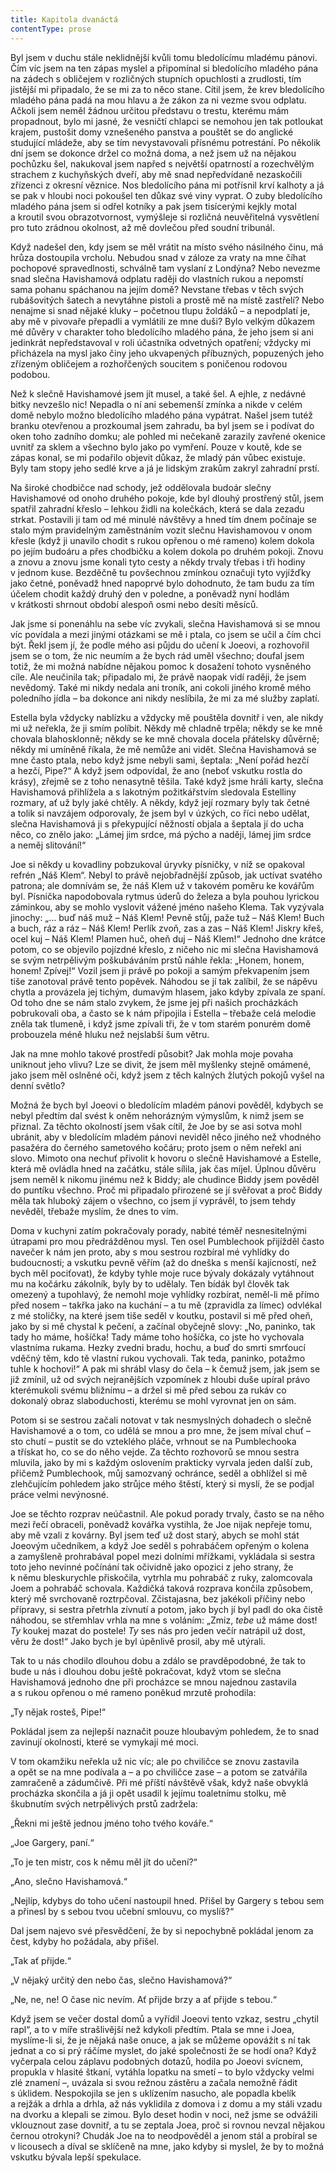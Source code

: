 ```yaml
---
title: Kapitola dvanáctá
contentType: prose
---
```


<section>

Byl jsem v duchu stále neklidnější kvůli tomu bledolícímu mladému pánovi. Čím víc jsem na ten zápas myslel a připomínal si bledolícího mladého pána na zádech s obličejem v rozličných stupních opuchlosti a zrudlosti, tím jistější mi připadalo, že se mi za to něco stane. Cítil jsem, že krev bledolícího mladého pána padá na mou hlavu a že zákon za ni vezme svou odplatu. Ačkoli jsem neměl žádnou určitou představu o trestu, kterému mám propadnout, bylo mi jasné, že vesničtí chlapci se nemohou jen tak potloukat krajem, pustošit domy vznešeného panstva a pouštět se do anglické studující mládeže, aby se tím nevystavovali přísnému potrestání. Po několik dní jsem se dokonce držel co možná doma, a než jsem už na nějakou pochůzku šel, nakukoval jsem napřed s největší opatrností a rozechvělým strachem z kuchyňských dveří, aby mě snad nepředvídaně nezaskočili zřízenci z okresní věznice. Nos bledolícího pána mi potřísnil krví kalhoty a já se pak v hloubi noci pokoušel ten důkaz své viny vyprat. O zuby bledolícího mladého pána jsem si odřel kotníky a pak jsem tisícerými kejkly motal a kroutil svou obrazotvornost, vymýšleje si rozličná neuvěřitelná vysvětlení pro tuto zrádnou okolnost, až mě dovlečou před soudní tribunál.

Když nadešel den, kdy jsem se měl vrátit na místo svého násilného činu, má hrůza dostoupila vrcholu. Nebudou snad v záloze za vraty na mne číhat pochopové spravedlnosti, schválně tam vyslaní z Londýna? Nebo nevezme snad slečna Havishamová odplatu raději do vlastních rukou a nepomstí sama pohanu spáchanou na jejím domě? Nevstane třebas v těch svých rubášovitých šatech a nevytáhne pistoli a prostě mě na místě zastřelí? Nebo nenajme si snad nějaké kluky – početnou tlupu žoldáků – a nepodplatí je, aby mě v pivovaře přepadli a vymlátili ze mne duši? Bylo velkým důkazem mé důvěry v charakter toho bledolícího mladého pána, že jeho jsem si ani jedinkrát nepředstavoval v roli účastníka odvetných opatření; vždycky mi přicházela na mysl jako činy jeho ukvapených příbuzných, popuzených jeho zřízeným obličejem a rozhořčených soucitem s poničenou rodovou podobou.

Než k slečně Havishamové jsem jít musel, a také šel. A ejhle, z nedávné bitky nevzešlo nic! Nepadla o ní ani sebemenší zmínka a nikde v celém domě nebylo možno bledolícího mladého pána vypátrat. Našel jsem tutéž branku otevřenou a prozkoumal jsem zahradu, ba byl jsem se i podívat do oken toho zadního domku; ale pohled mi nečekaně zarazily zavřené okenice uvnitř za sklem a všechno bylo jako po vymření. Pouze v koutě, kde se zápas konal, se mi podařilo objevit důkaz, že mladý pán vůbec existuje. Byly tam stopy jeho sedlé krve a já je lidským zrakům zakryl zahradní prstí.

Na široké chodbičce nad schody, jež oddělovala budoár slečny Havishamové od onoho druhého pokoje, kde byl dlouhý prostřený stůl, jsem spatřil zahradní křeslo – lehkou židli na kolečkách, která se dala zezadu strkat. Postavili ji tam od mé minulé návštěvy a hned tím dnem počínaje se stalo mým pravidelným zaměstnáním vozit slečnu Havishamovou v onom křesle (když ji unavilo chodit s rukou opřenou o mé rameno) kolem dokola po jejím budoáru a přes chodbičku a kolem dokola po druhém pokoji. Znovu a znovu a znovu jsme konali tyto cesty a někdy trvaly třebas i tři hodiny v jednom kuse. Bezděčně tu povšechnou zmínkou označuji tyto vyjížďky jako četné, poněvadž hned napoprvé bylo dohodnuto, že tam budu za tím účelem chodit každý druhý den v poledne, a poněvadž nyní hodlám v krátkosti shrnout období alespoň osmi nebo desíti měsíců.

Jak jsme si ponenáhlu na sebe víc zvykali, slečna Havishamová si se mnou víc povídala a mezi jinými otázkami se mě i ptala, co jsem se učil a čím chci být. Řekl jsem jí, že podle mého asi půjdu do učení k Joeovi, a rozhovořil jsem se o tom, že nic neumím a že bych rád uměl všechno; doufal jsem totiž, že mi možná nabídne nějakou pomoc k dosažení tohoto vysněného cíle. Ale neučinila tak; připadalo mi, že právě naopak vidí raději, že jsem nevědomý. Také mi nikdy nedala ani troník, ani cokoli jiného kromě mého poledního jídla – ba dokonce ani nikdy neslíbila, že mi za mé služby zaplatí.

Estella byla vždycky nablízku a vždycky mě pouštěla dovnitř i ven, ale nikdy mi už neřekla, že ji smím políbit. Někdy mě chladně trpěla; někdy se ke mně chovala blahosklonně; někdy se ke mně chovala docela přátelsky důvěrně; někdy mi umíněně říkala, že mě nemůže ani vidět. Slečna Havishamová se mne často ptala, nebo když jsme nebyli sami, šeptala: „Není pořád hezčí a hezčí, Pipe?“ A když jsem odpovídal, že ano (neboť vskutku rostla do krásy), zřejmě se z toho nenasytně těšila. Také když jsme hráli karty, slečna Havishamová přihlížela a s lakotným požitkářstvím sledovala Estelliny rozmary, ať už byly jaké chtěly. A někdy, když její rozmary byly tak četné a tolik si navzájem odporovaly, že jsem byl v úzkých, co říci nebo udělat, slečna Havishamová ji s překypující něžností objala a šeptala jí do ucha něco, co znělo jako: „Lámej jim srdce, má pýcho a naději, lámej jim srdce a neměj slitování!“

Joe si někdy u kovadliny pobzukoval úryvky písničky, v níž se opakoval refrén „Náš Klem“. Nebyl to právě nejobřadnější způsob, jak uctívat svatého patrona; ale domnívám se, že náš Klem už v takovém poměru ke kovářům byl. Písnička napodobovala rytmus úderů do železa a byla pouhou lyrickou záminkou, aby se mohlo vyslovit vážené jméno našeho Klema. Tak vyzývala jinochy: „… buď náš muž – Náš Klem! Pevně stůj, paže tuž – Náš Klem! Buch a buch, ráz a ráz – Náš Klem! Perlík zvoň, zas a zas – Náš Klem! Jiskry křeš, ocel kuj – Náš Klem! Plamen huč, oheň duj – Náš Klem!“ Jednoho dne krátce potom, co se objevilo pojízdné křeslo, z ničeho nic mi slečna Havishamová se svým netrpělivým poškubáváním prstů náhle řekla: „Honem, honem, honem! Zpívej!“ Vozil jsem ji právě po pokoji a samým překvapením jsem tiše zanotoval právě tento popěvek. Náhodou se jí tak zalíbil, že se nápěvu chytla a provázela jej tichým, dumavým hlasem, jako kdyby zpívala ze spaní. Od toho dne se nám stalo zvykem, že jsme jej při našich procházkách pobrukovali oba, a často se k nám připojila i Estella – třebaže celá melodie zněla tak tlumeně, i když jsme zpívali tři, že v tom starém ponurém domě probouzela méně hluku než nejslabší šum větru.

Jak na mne mohlo takové prostředí působit? Jak mohla moje povaha uniknout jeho vlivu? Lze se divit, že jsem měl myšlenky stejně omámené, jako jsem měl oslněné oči, když jsem z těch kalných žlutých pokojů vyšel na denní světlo?

Možná že bych byl Joeovi o bledolícím mladém pánovi pověděl, kdybych se nebyl předtím dal svést k oněm nehorázným výmyslům, k nimž jsem se přiznal. Za těchto okolností jsem však cítil, že Joe by se asi sotva mohl ubránit, aby v bledolícím mladém pánovi neviděl něco jiného než vhodného pasažéra do černého sametového kočáru; proto jsem o něm neřekl ani slovo. Mimoto ona nechuť přivolit k hovoru o slečně Havishamové a Estelle, která mě ovládla hned na začátku, stále sílila, jak čas míjel. Úplnou důvěru jsem neměl k nikomu jinému než k Biddy; ale chudince Biddy jsem pověděl do puntíku všechno. Proč mi připadalo přirozené se jí svěřovat a proč Biddy měla tak hluboký zájem o všechno, co jsem jí vyprávěl, to jsem tehdy nevěděl, třebaže myslím, že dnes to vím.

Doma v kuchyni zatím pokračovaly porady, nabité téměř nesnesitelnými útrapami pro mou předrážděnou mysl. Ten osel Pumblechook přijížděl často navečer k nám jen proto, aby s mou sestrou rozbíral mé vyhlídky do budoucnosti; a vskutku pevně věřím (až do dneška s menší kajícností, než bych měl pociťovat), že kdyby tyhle moje ruce bývaly dokázaly vytáhnout mu na kočárku zákolník, byly by to udělaly. Ten bídák byl člověk tak omezený a tupohlavý, že nemohl moje vyhlídky rozbírat, neměl-li mě přímo před nosem – takřka jako na kuchání – a tu mě (zpravidla za límec) odvlékal z mé stoličky, na které jsem tiše seděl v koutku, postavil si mě před oheň, jako by si mě chystal k pečení, a začínal obyčejně slovy: „No, paninko, tak tady ho máme, hošíčka! Tady máme toho hošíčka, co jste ho vychovala vlastníma rukama. Hezky zvedni bradu, hochu, a buď do smrti smrťoucí vděčný těm, kdo tě vlastní rukou vychovali. Tak teda, paninko, potažmo tuhle k hochovi!“ A pak mi shrábl vlasy do čela – k čemuž jsem, jak jsem se již zmínil, už od svých nejranějších vzpomínek z hloubi duše upíral právo kterémukoli svému bližnímu – a držel si mě před sebou za rukáv co dokonalý obraz slaboduchosti, kterému se mohl vyrovnat jen on sám.

Potom si se sestrou začali notovat v tak nesmyslných dohadech o slečně Havishamové a o tom, co udělá se mnou a pro mne, že jsem míval chuť – sto chutí – pustit se do vzteklého pláče, vrhnout se na Pumblechooka a třískat ho, co se do něho vejde. Za těchto rozhovorů se mnou sestra mluvila, jako by mi s každým oslovením prakticky vyrvala jeden další zub, přičemž Pumblechook, můj samozvaný ochránce, seděl a obhlížel si mě zlehčujícím pohledem jako strůjce mého štěstí, který si myslí, že se podjal práce velmi nevýnosné.

Joe se těchto rozprav neúčastnil. Ale pokud porady trvaly, často se na něho mezi řečí obraceli, poněvadž kovářka vystihla, že Joe nijak nepřeje tomu, aby mě vzali z kovárny. Byl jsem teď už dost starý, abych se mohl stát Joeovým učedníkem, a když Joe seděl s pohrabáčem opřeným o kolena a zamyšleně prohrabával popel mezi dolními mřížkami, vykládala si sestra toto jeho nevinné počínání tak očividně jako opozici z jeho strany, že k němu bleskurychle přiskočila, vytrhla mu pohrabáč z ruky, zalomcovala Joem a pohrabáč schovala. Každičká taková rozprava končila způsobem, který mě svrchovaně roztrpčoval. Zčistajasna, bez jakékoli příčiny nebo přípravy, si sestra přetrhla zívnutí a potom, jako bych jí byl padl do oka čistě náhodou, se střemhlav vrhla na mne s voláním: „Zmiz, _tebe_ už máme dost! _Ty_ koukej mazat do postele! _Ty_ ses nás pro jeden večír natrápil už dost, věru že dost!“ Jako bych je byl úpěnlivě prosil, aby mě utýrali.

Tak to u nás chodilo dlouhou dobu a zdálo se pravděpodobné, že tak to bude u nás i dlouhou dobu ještě pokračovat, když vtom se slečna Havishamová jednoho dne při procházce se mnou najednou zastavila a s rukou opřenou o mé rameno poněkud mrzutě prohodila:

„Ty nějak rosteš, Pipe!“

Pokládal jsem za nejlepší naznačit pouze hloubavým pohledem, že to snad zavinují okolnosti, které se vymykají mé moci.

V tom okamžiku neřekla už nic víc; ale po chviličce se znovu zastavila a opět se na mne podívala a – a po chviličce zase – a potom se zatvářila zamračeně a zádumčivě. Při mé příští návštěvě však, když naše obvyklá procházka skončila a já ji opět usadil k jejímu toaletnímu stolku, mě škubnutím svých netrpělivých prstů zadržela:

„Řekni mi ještě jednou jméno toho tvého kováře.“

„Joe Gargery, paní.“

„To je ten mistr, cos k němu měl jít do učení?“

„Ano, slečno Havishamová.“

„Nejlíp, kdybys do toho učení nastoupil hned. Přišel by Gargery s tebou sem a přinesl by s sebou tvou učební smlouvu, co myslíš?“

Dal jsem najevo své přesvědčení, že by si nepochybně pokládal jenom za čest, kdyby ho požádala, aby přišel.

„Tak ať přijde.“

„V nějaký určitý den nebo čas, slečno Havishamová?“

„Ne, ne, ne! O čase nic nevím. Ať přijde brzy a ať přijde s tebou.“

Když jsem se večer dostal domů a vyřídil Joeovi tento vzkaz, sestru „chytil rapl“, a to v míře strašlivější než kdykoli předtím. Ptala se mne i Joea, myslíme-li si, že je nějaká naše onuce, a jak se můžeme opovážit s ní tak jednat a co si prý ráčíme myslet, do jaké společnosti že se hodí ona? Když vyčerpala celou záplavu podobných dotazů, hodila po Joeovi svícnem, propukla v hlasité štkaní, vytáhla lopatku na smetí – to bylo vždycky velmi zlé znamení –, uvázala si svou režnou zástěru a začala nemožně řádit s úklidem. Nespokojila se jen s uklízením nasucho, ale popadla kbelík a rejžák a drhla a drhla, až nás vyklidila z domova i z domu a my stáli vzadu na dvorku a klepali se zimou. Bylo deset hodin v noci, než jsme se odvážili vklouznout zase dovnitř, a tu se zeptala Joea, proč si rovnou nevzal nějakou černou otrokyni? Chudák Joe na to neodpověděl a jenom stál a probíral se v licousech a díval se sklíčeně na mne, jako kdyby si myslel, že by to možná vskutku bývala lepší spekulace.

</section>
